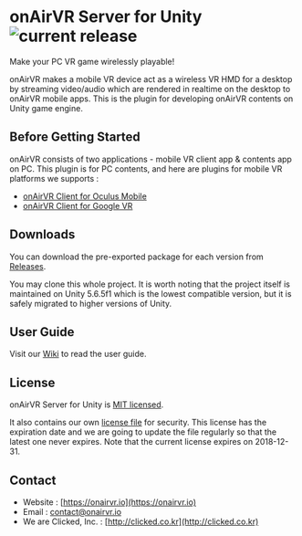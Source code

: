 # onAirVR Server for Unity ![current release](https://img.shields.io/github/release/onairvr/onairvr-server-for-unity.svg)

Make your PC VR game wirelessly playable!

onAirVR makes a mobile VR device act as a wireless VR HMD for a desktop by streaming video/audio which are rendered in realtime on the desktop to onAirVR mobile apps. This is the plugin for developing onAirVR contents on Unity game engine.



## Before Getting Started

onAirVR consists of two applications - mobile VR client app & contents app on PC. This plugin is for PC contents, and here are plugins for mobile VR platforms we supports :

- [onAirVR Client for Oculus Mobile](https://github.com/onairvr/onairvr-client-for-oculus-mobile)
- [onAirVR Client for Google VR](https://github.com/onairvr/onairvr-client-for-googlevr)




## Downloads

You can download the pre-exported package for each version from [Releases](https://github.com/onairvr/onairvr-server-for-unity/releases).

You may clone this whole project. It is worth noting that the project itself is maintained on Unity 5.6.5f1 which is the lowest compatible version, but it is safely migrated to higher versions of Unity.



## User Guide

Visit our [Wiki](https://github.com/onairvr/onairvr-server-for-unity/wiki) to read the user guide.



## License

onAirVR Server for Unity is [MIT licensed](https://github.com/onairvr/onairvr-server-for-unity/blob/master/LICENSE).

It also contains our own [license file](https://github.com/onairvr/onairvr-server-for-unity/blob/master/Assets/onAirVR/Server/Editor/Misc/onairvr.license) for security. This license has the expiration date and we are going to update the file regularly so that the latest one never expires. Note that the current license expires on 2018-12-31.


## Contact

* Website : [https://onairvr.io](https://onairvr.io)
* Email : [contact@onairvr.io](mailto:contact@onairvr.io)
* We are Clicked, Inc. : [http://clicked.co.kr](http://clicked.co.kr)
